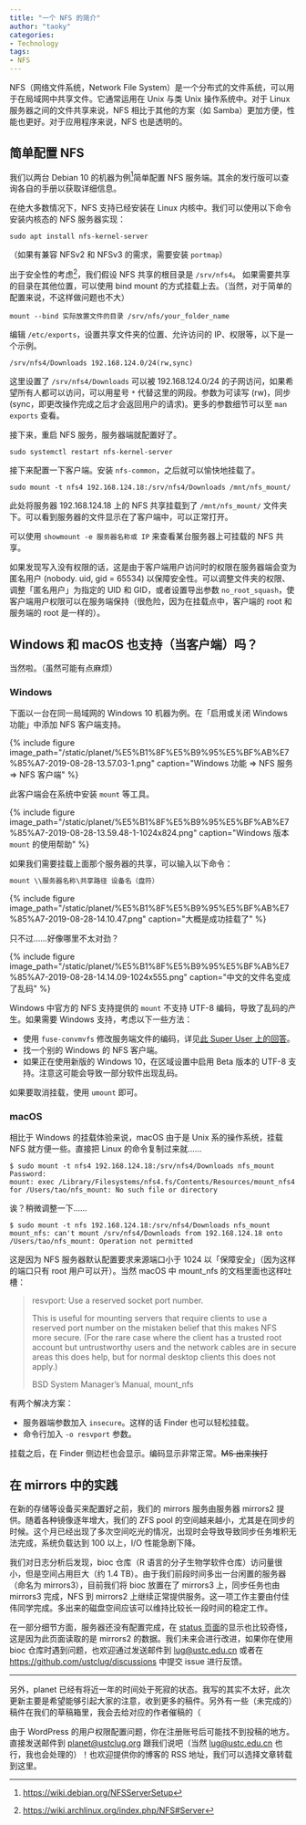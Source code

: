 ```yaml
---
title: "一个 NFS 的简介"
author: "taoky"
categories: 
- Technology
tags: 
- NFS
---
```


NFS（网络文件系统，Network File System）是一个分布式的文件系统，可以用于在局域网中共享文件。它通常运用在 Unix 与类 Unix 操作系统中。对于 Linux 服务器之间的文件共享来说，NFS 相比于其他的方案（如 Samba）更加方便，性能也更好。对于应用程序来说，NFS 也是透明的。

## 简单配置 NFS

我们以两台 Debian 10 的机器为例[^1]简单配置 NFS 服务端。其余的发行版可以查询各自的手册以获取详细信息。

在绝大多数情况下，NFS 支持已经安装在 Linux 内核中。我们可以使用以下命令安装内核态的 NFS 服务器实现：

```shell
sudo apt install nfs-kernel-server
```

（如果有兼容 NFSv2 和 NFSv3 的需求，需要安装 `portmap`）

出于安全性的考虑[^2]，我们假设 NFS 共享的根目录是 `/srv/nfs4`。 如果需要共享的目录在其他位置，可以使用 bind mount 的方式挂载上去。（当然，对于简单的配置来说，不这样做问题也不大）

```shell
mount --bind 实际放置文件的目录 /srv/nfs/your_folder_name
```

编辑 `/etc/exports`，设置共享文件夹的位置、允许访问的 IP、权限等，以下是一个示例。

```shell
/srv/nfs4/Downloads 192.168.124.0/24(rw,sync)
```

这里设置了 `/srv/nfs4/Downloads` 可以被 192.168.124.0/24 的子网访问，如果希望所有人都可以访问，可以用星号 `*` 代替这里的网段。参数为可读写 (rw)，同步 (sync，即更改操作完成之后才会返回用户的请求)。更多的参数细节可以至 `man exports` 查看。

接下来，重启 NFS 服务，服务器端就配置好了。

```shell
sudo systemctl restart nfs-kernel-server
```

接下来配置一下客户端。安装 `nfs-common`，之后就可以愉快地挂载了。

```shell
sudo mount -t nfs4 192.168.124.18:/srv/nfs4/Downloads /mnt/nfs_mount/
```

此处将服务器 192.168.124.18 上的 NFS 共享挂载到了 `/mnt/nfs_mount/` 文件夹下。可以看到服务器的文件显示在了客户端中，可以正常打开。

可以使用 `showmount -e 服务器名称或 IP` 来查看某台服务器上可挂载的 NFS 共享。

如果发现写入没有权限的话，这是由于客户端用户访问时的权限在服务器端会变为匿名用户 (nobody. uid, gid = 65534) 以保障安全性。可以调整文件夹的权限、调整「匿名用户」为指定的 UID 和 GID，或者设置导出参数 `no_root_squash`，使客户端用户权限可以在服务端保持（很危险，因为在挂载点中，客户端的 root 和服务端的 root 是一样的）。

## Windows 和 macOS 也支持（当客户端）吗？

当然啦。（虽然可能有点麻烦）

### Windows

下面以一台在同一局域网的 Windows 10 机器为例。在「启用或关闭 Windows 功能」中添加 NFS 客户端支持。

{% include figure image_path="/static/planet/%E5%B1%8F%E5%B9%95%E5%BF%AB%E7%85%A7-2019-08-28-13.57.03-1.png" caption="Windows 功能 => NFS 服务 => NFS 客户端" %}

此客户端会在系统中安装 `mount` 等工具。

{% include figure image_path="/static/planet/%E5%B1%8F%E5%B9%95%E5%BF%AB%E7%85%A7-2019-08-28-13.59.48-1-1024x824.png" caption="Windows 版本 `mount` 的使用帮助" %}

如果我们需要挂载上面那个服务器的共享，可以输入以下命令：

```cmd
mount \\服务器名称\共享路径 设备名（盘符）
```

{% include figure image_path="/static/planet/%E5%B1%8F%E5%B9%95%E5%BF%AB%E7%85%A7-2019-08-28-14.10.47.png" caption="大概是成功挂载了" %}

只不过……好像哪里不太对劲？

{% include figure image_path="/static/planet/%E5%B1%8F%E5%B9%95%E5%BF%AB%E7%85%A7-2019-08-28-14.14.09-1024x555.png" caption="中文的文件名变成了乱码" %}

Windows 中官方的 NFS 支持提供的 `mount` 不支持 UTF-8 编码，导致了乱码的产生。如果需要 Windows 支持，考虑以下一些方法：

- 使用 `fuse-convmvfs` 修改服务端文件的编码，详见[此 Super User 上的回答](https://superuser.com/questions/302407/what-to-do-with-nfs-server-utf-8-and-windows-7)。
- 找一个别的 Windows 的 NFS 客户端。
- 如果正在使用新版的 Windows 10，在区域设置中启用 Beta 版本的 UTF-8 支持。注意这可能会导致一部分软件出现乱码。

如果要取消挂载，使用 `umount` 即可。

### macOS

相比于 Windows 的挂载体验来说，macOS 由于是 Unix 系的操作系统，挂载 NFS 就方便一些。直接把 Linux 的命令复制过来就……

```console
$ sudo mount -t nfs4 192.168.124.18:/srv/nfs4/Downloads nfs_mount
Password:
mount: exec /Library/Filesystems/nfs4.fs/Contents/Resources/mount_nfs4 for /Users/tao/nfs_mount: No such file or directory
```

诶？稍微调整一下……

```console
$ sudo mount -t nfs 192.168.124.18:/srv/nfs4/Downloads nfs_mount
mount_nfs: can't mount /srv/nfs4/Downloads from 192.168.124.18 onto /Users/tao/nfs_mount: Operation not permitted
```

这是因为 NFS 服务器默认配置要求来源端口小于 1024 以「保障安全」（因为这样的端口只有 root 用户可以开）。当然 macOS 中 mount_nfs 的文档里面也这样吐槽：

> resvport: Use a reserved socket port number.
>
> This is useful for mounting servers that require clients to use a reserved port number on the mistaken belief that this makes NFS more secure. (For the rare case where the client has a trusted root account but untrustworthy users and the network cables are in secure areas this does help, but for normal desktop clients this does not apply.)
>
> BSD System Manager’s Manual, mount_nfs

有两个解决方案：

- 服务器端参数加入 `insecure`。这样的话 Finder 也可以轻松挂载。
- 命令行加入 `-o resvport` 参数。

挂载之后，在 Finder 侧边栏也会显示。编码显示非常正常。~~MS 出来挨打~~

## 在 mirrors 中的实践

在新的存储等设备买来配置好之前，我们的 mirrors 服务由服务器 mirrors2 提供。随着各种镜像逐年增大，我们的 ZFS pool 的空间越来越小，尤其是在同步的时候。这个月已经出现了多次空间吃光的情况，出现时会导致导致同步任务堆积无法完成，系统负载达到 100 以上，I/O 性能急剧下降。

我们对日志分析后发现，bioc 仓库（R 语言的分子生物学软件仓库）访问量很小，但是空间占用巨大（约 1.4 TB）。由于我们前段时间多出一台闲置的服务器（命名为 mirrors3），目前我们将 bioc 放置在了 mirrors3 上，同步任务也由 mirrors3 完成，NFS 到 mirrors2 上继续正常提供服务。这一项工作主要由付佳伟同学完成。多出来的磁盘空间应该可以维持比较长一段时间的稳定工作。

在一部分细节方面，服务器还没有配置完成，在 [status 页面](https://mirrors.ustc.edu.cn/status/)的显示也比较奇怪，这是因为此页面读取的是 mirrors2 的数据。我们未来会进行改进，如果你在使用 bioc 仓库时遇到问题，也欢迎通过发送邮件到 [lug@ustc.edu.cn](mailto:lug@ustc.edu.cn) 或者在 <https://github.com/ustclug/discussions> 中提交 issue 进行反馈。

------

另外，planet 已经有将近一年的时间处于死寂的状态。我写的其实不太好，此次更新主要是希望能够引起大家的注意，收到更多的稿件。另外有一些（未完成的）稿件在我们的草稿箱里，我会去给对应的作者催稿的（

由于 WordPress 的用户权限配置问题，你在注册账号后可能找不到投稿的地方。直接发送邮件到 [planet@ustclug.org](mailto:planet@ustclug.org) 跟我们说吧（当然 [lug@ustc.edu.cn](mailto:lug@ustc.edu.cn) 也行，我也会处理的）！也欢迎提供你的博客的 RSS 地址，我们可以选择文章转载到这里。

  [^1]: https://wiki.debian.org/NFSServerSetup
  [^2]: https://wiki.archlinux.org/index.php/NFS#Server